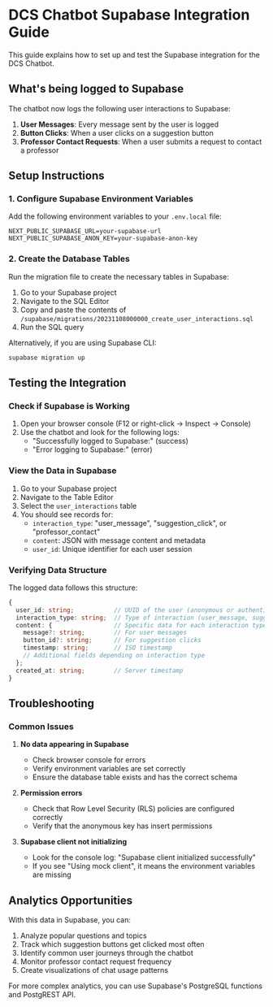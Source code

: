 # DCS Chatbot Supabase Integration Guide

This guide explains how to set up and test the Supabase integration for the DCS Chatbot.

## What's being logged to Supabase

The chatbot now logs the following user interactions to Supabase:

1. **User Messages**: Every message sent by the user is logged
2. **Button Clicks**: When a user clicks on a suggestion button
3. **Professor Contact Requests**: When a user submits a request to contact a professor

## Setup Instructions

### 1. Configure Supabase Environment Variables

Add the following environment variables to your `.env.local` file:

```
NEXT_PUBLIC_SUPABASE_URL=your-supabase-url
NEXT_PUBLIC_SUPABASE_ANON_KEY=your-supabase-anon-key
```

### 2. Create the Database Tables

Run the migration file to create the necessary tables in Supabase:

1. Go to your Supabase project
2. Navigate to the SQL Editor
3. Copy and paste the contents of `/supabase/migrations/20231108000000_create_user_interactions.sql`
4. Run the SQL query

Alternatively, if you are using Supabase CLI:

```bash
supabase migration up
```

## Testing the Integration

### Check if Supabase is Working

1. Open your browser console (F12 or right-click -> Inspect -> Console)
2. Use the chatbot and look for the following logs:
   - "Successfully logged to Supabase:" (success)
   - "Error logging to Supabase:" (error)

### View the Data in Supabase

1. Go to your Supabase project
2. Navigate to the Table Editor
3. Select the `user_interactions` table
4. You should see records for:
   - `interaction_type`: "user_message", "suggestion_click", or "professor_contact"
   - `content`: JSON with message content and metadata
   - `user_id`: Unique identifier for each user session

### Verifying Data Structure

The logged data follows this structure:

```typescript
{
  user_id: string;           // UUID of the user (anonymous or authenticated)
  interaction_type: string;  // Type of interaction (user_message, suggestion_click, professor_contact)
  content: {                 // Specific data for each interaction type
    message?: string;        // For user messages
    button_id?: string;      // For suggestion clicks
    timestamp: string;       // ISO timestamp
    // Additional fields depending on interaction type
  };
  created_at: string;        // Server timestamp
}
```

## Troubleshooting

### Common Issues

1. **No data appearing in Supabase**

   - Check browser console for errors
   - Verify environment variables are set correctly
   - Ensure the database table exists and has the correct schema

2. **Permission errors**

   - Check that Row Level Security (RLS) policies are configured correctly
   - Verify that the anonymous key has insert permissions

3. **Supabase client not initializing**
   - Look for the console log: "Supabase client initialized successfully"
   - If you see "Using mock client", it means the environment variables are missing

## Analytics Opportunities

With this data in Supabase, you can:

1. Analyze popular questions and topics
2. Track which suggestion buttons get clicked most often
3. Identify common user journeys through the chatbot
4. Monitor professor contact request frequency
5. Create visualizations of chat usage patterns

For more complex analytics, you can use Supabase's PostgreSQL functions and PostgREST API.
